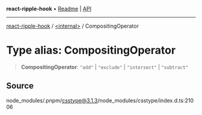 **react-ripple-hook** • [Readme](../../README.md) \| [API](../../globals.md)

---

[react-ripple-hook](../../README.md) / [\<internal\>](../README.md) / CompositingOperator

# Type alias: CompositingOperator

> **CompositingOperator**: `"add"` \| `"exclude"` \| `"intersect"` \| `"subtract"`

## Source

node_modules/.pnpm/csstype@3.1.3/node_modules/csstype/index.d.ts:21006
